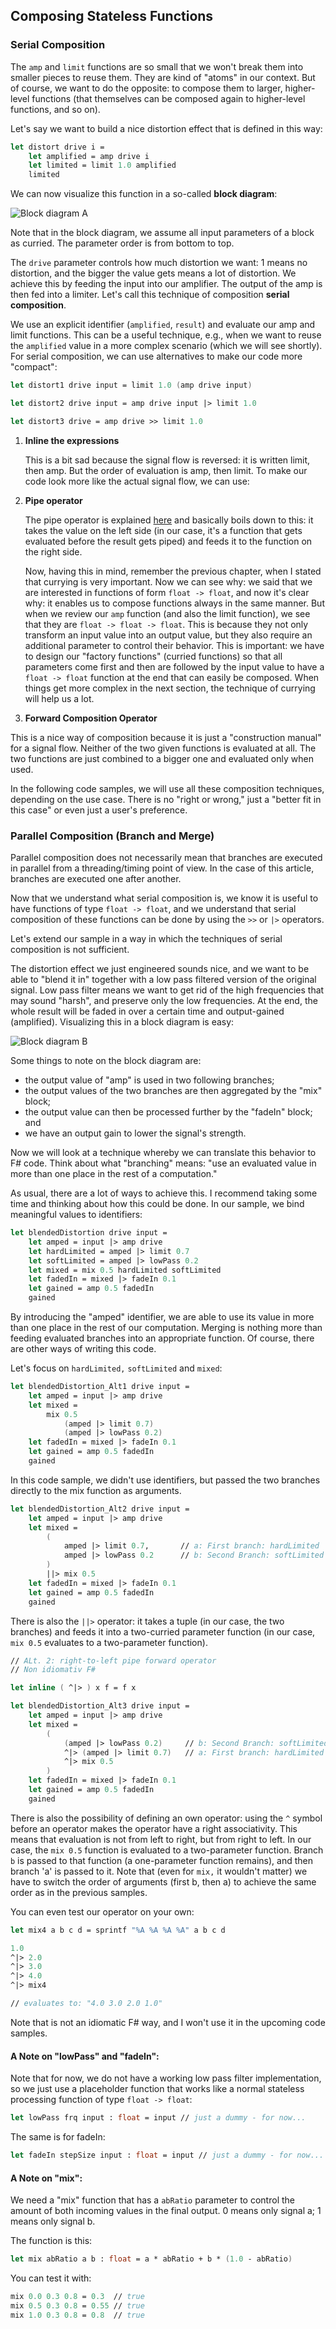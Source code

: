 
## Composing Stateless Functions

### Serial Composition

The `amp` and `limit` functions are so small that we won't break them into smaller pieces to reuse them. They are kind of "atoms" in our context. But of course, we want to do the opposite: to compose them to larger, higher-level functions (that themselves can be composed again to higher-level functions, and so on).

Let's say we want to build a nice distortion effect that is defined in this way:

```fsharp
let distort drive i =
    let amplified = amp drive i
    let limited = limit 1.0 amplified
    limited
```

We can now visualize this function in a so-called **block diagram**:

![Block diagram A](./bs_a.png)

<hint>
Note that in the block diagram, we assume all input parameters of a block as curried. The parameter order is from bottom to top.
</hint>

The `drive` parameter controls how much distortion we want: 1 means no distortion, and the bigger the value gets means a lot of distortion. We achieve this by feeding the input into our amplifier. The output of the amp is then fed into a limiter. Let's call this technique of composition **serial composition**.

<excurs data-name="Composition Alternatives">

We use an explicit identifier (`amplified`, `result`) and evaluate our amp and limit functions. This can be a useful technique, e.g., when we want to reuse the `amplified` value in a more complex scenario (which we will see shortly). For serial composition, we can use alternatives to make our code more "compact":

```fsharp
let distort1 drive input = limit 1.0 (amp drive input)

let distort2 drive input = amp drive input |> limit 1.0

let distort3 drive = amp drive >> limit 1.0
```

1. **Inline the expressions**
   
   This is a bit sad because the signal flow is reversed: it is written limit, then amp. But the order of evaluation is amp, then limit. To make our code look more like the actual signal flow, we can use:

2. **Pipe operator**
   
   The pipe operator is explained [here](https://fsharpforfunandprofit.com/posts/function-composition/) and basically boils down to this: it takes the value on the left side (in our case, it's a function that gets evaluated before the result gets piped) and feeds it to the function on the right side.

   Now, having this in mind, remember the previous chapter, when I stated that currying is very important. Now we can see why: we said that we are interested in functions of form ```float -> float```, and now it's clear why: it enables us to compose functions always in the same manner. But when we review our `amp` function (and also the limit function), we see that they are ```float -> float -> float```. This is because they not only transform an input value into an output value, but they also require an additional parameter to control their behavior. This is important: we have to design our "factory functions" (curried functions) so that all parameters come first and then are followed by the input value to have a ```float -> float``` function at the end that can easily be composed. When things get more complex in the next section, the technique of currying will help us a lot.

3. **Forward Composition Operator**
  
  This is a nice way of composition because it is just a "construction manual" for a signal flow. Neither of the two given functions is evaluated at all. The two functions are just combined to a bigger one and evaluated only when used.

In the following code samples, we will use all these composition techniques, depending on the use case. There is no "right or wrong," just a "better fit in this case" or even just a user's preference.

</excurs>

### Parallel Composition (Branch and Merge)

<hint>
Parallel composition does not necessarily mean that branches are executed in parallel from a threading/timing point of view. In the case of this article, branches are executed one after another.
</hint>

Now that we understand what serial composition is, we know it is useful to have functions of type ```float -> float```, and we understand that serial composition of these functions can be done by using the `>>` or `|>` operators.

Let's extend our sample in a way in which the techniques of serial composition is not sufficient.

The distortion effect we just engineered sounds nice, and we want to be able to "blend it in" together with a low pass filtered version of the original signal. Low pass filter means we want to get rid of the high frequencies that may sound "harsh", and preserve only the low frequencies. At the end, the whole result will be faded in over a certain time and output-gained (amplified). Visualizing this in a block diagram is easy:

![Block diagram B](./bs_b.png)

Some things to note on the block diagram are:

* the output value of "amp" is used in two following branches;
* the output values of the two branches are then aggregated by the "mix" block;
* the output value can then be processed further by the "fadeIn" block; and
* we have an output gain to lower the signal's strength.

Now we will look at a technique whereby we can translate this behavior to F# code. Think about what "branching" means: "use an evaluated value in more than one place in the rest of a computation."

As usual, there are a lot of ways to achieve this. I recommend taking some time and thinking about how this could be done. In our sample, we bind meaningful values to identifiers:

```fsharp
let blendedDistortion drive input =
    let amped = input |> amp drive
    let hardLimited = amped |> limit 0.7
    let softLimited = amped |> lowPass 0.2
    let mixed = mix 0.5 hardLimited softLimited
    let fadedIn = mixed |> fadeIn 0.1
    let gained = amp 0.5 fadedIn
    gained
```

By introducing the "amped" identifier, we are able to use its value in more than one place in the rest of our computation. Merging is nothing more than feeding evaluated branches into an appropriate function. Of course, there are other ways of writing this code.

<excurs data-name="Alternatives">

Let's focus on `hardLimited,` `softLimited` and `mixed`:

```fsharp
let blendedDistortion_Alt1 drive input =
    let amped = input |> amp drive
    let mixed =
        mix 0.5 
            (amped |> limit 0.7)
            (amped |> lowPass 0.2)
    let fadedIn = mixed |> fadeIn 0.1
    let gained = amp 0.5 fadedIn
    gained
```

In this code sample, we didn't use identifiers, but passed the two branches directly to the mix function as arguments.

```fsharp
let blendedDistortion_Alt2 drive input =
    let amped = input |> amp drive
    let mixed =
        (
            amped |> limit 0.7,       // a: First branch: hardLimited
            amped |> lowPass 0.2      // b: Second Branch: softLimited
        )
        ||> mix 0.5
    let fadedIn = mixed |> fadeIn 0.1
    let gained = amp 0.5 fadedIn
    gained
```

There is also the `||>` operator: it takes a tuple (in our case, the two branches) and feeds it into a two-curried parameter function (in our case, `mix 0.5` evaluates to a two-parameter function).

```fsharp
// ALt. 2: right-to-left pipe forward operator
// Non idiomativ F#

let inline ( ^|> ) x f = f x 

let blendedDistortion_Alt3 drive input =
    let amped = input |> amp drive
    let mixed =
        (
            (amped |> lowPass 0.2)     // b: Second Branch: softLimited
            ^|> (amped |> limit 0.7)   // a: First branch: hardLimited
            ^|> mix 0.5
        )
    let fadedIn = mixed |> fadeIn 0.1
    let gained = amp 0.5 fadedIn
    gained
```

There is also the possibility of defining an own operator: using the `^` symbol before an operator makes the operator have a right associativity. This means that evaluation is not from left to right, but from right to left. In our case, the `mix 0.5` function is evaluated to a two-parameter function. Branch `b` is passed to that function (a one-parameter function remains), and then branch 'a' is passed to it. Note that (even for `mix,` it wouldn't matter) we have to switch the order of arguments (first b, then a) to achieve the same order as in the previous samples.

You can even test our operator on your own:

```fsharp
let mix4 a b c d = sprintf "%A %A %A %A" a b c d

1.0
^|> 2.0
^|> 3.0
^|> 4.0
^|> mix4

// evaluates to: "4.0 3.0 2.0 1.0"
```

Note that is not an idiomatic F# way, and I won't use it in the upcoming code samples.

</excurs>

#### A Note on "lowPass" and "fadeIn":

Note that for now, we do not have a working low pass filter implementation, so we just use a placeholder function that works like a normal stateless processing function of type `float -> float`:

```fsharp
let lowPass frq input : float = input // just a dummy - for now...
```

The same is for fadeIn:

```fsharp
let fadeIn stepSize input : float = input // just a dummy - for now...
```

#### A Note on "mix":

We need a "mix" function that has a `abRatio` parameter to control the amount of both incoming values in the final output. 0 means only signal a; 1 means only signal b.

The function is this:

```fsharp
let mix abRatio a b : float = a * abRatio + b * (1.0 - abRatio)
```

You can test it with:

```fsharp
mix 0.0 0.3 0.8 = 0.3  // true
mix 0.5 0.3 0.8 = 0.55 // true
mix 1.0 0.3 0.8 = 0.8  // true
```
